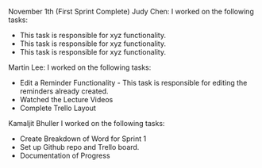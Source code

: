 November 1th (First Sprint Complete) 
Judy Chen: I worked on the following tasks:

- This task is responsible for xyz functionality.
- This task is responsible for xyz functionality.
- This task is responsible for xyz functionality.

Martin Lee: I worked on the following tasks:

- Edit a Reminder Functionality - This task is responsible for editing the reminders already created.
- Watched the Lecture Videos
- Complete Trello Layout

Kamaljit Bhuller I worked on the following tasks:

- Create Breakdown of Word for Sprint 1
- Set up Github repo and Trello board.
- Documentation of Progress
